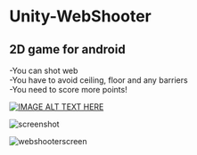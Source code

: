 # Unity-WebShooter

## 2D game for android
-You can shot web  
-You have to avoid ceiling, floor and any barriers  
-You need to score more points!  

[![IMAGE ALT TEXT HERE](https://img.youtube.com/vi/GgOOjGeKBSs/0.jpg)](https://www.youtube.com/watch?v=GgOOjGeKBSs)

![screenshot](https://user-images.githubusercontent.com/38990293/39662545-542e0224-5063-11e8-9d26-3fe2b58f3005.jpg)

![webshooterscreen](https://user-images.githubusercontent.com/38990293/39662646-6d460a7a-5065-11e8-84cb-89d4242d2d54.jpg)

